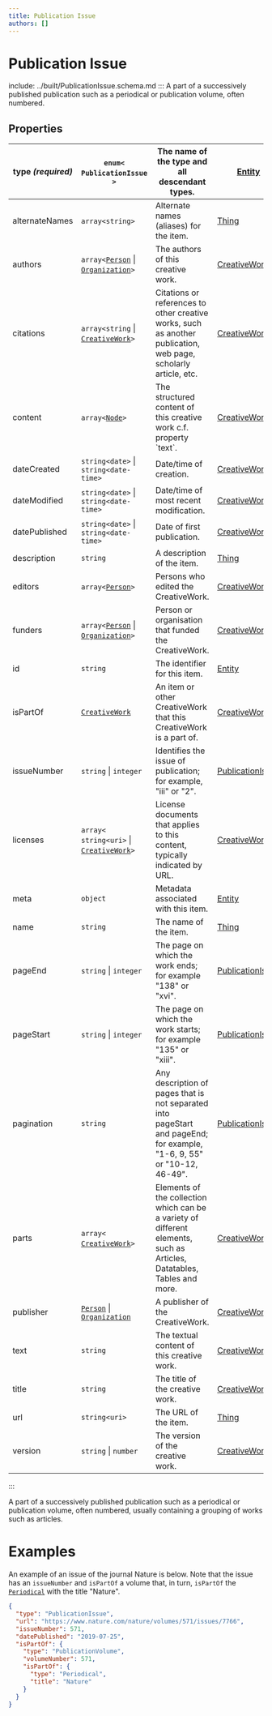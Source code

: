 ```yaml
---
title: Publication Issue
authors: []
---
```


# Publication Issue

include: ../built/PublicationIssue.schema.md
:::
A part of a successively published publication such as a periodical or publication volume, often numbered.

## Properties

| **type _(required)_** | `enum<`​`PublicationIssue`​`>`                                                  | The name of the type and all descendant types.                                                                          | [Entity](./Entity.html)                     |
| --------------------- | ------------------------------------------------------------------------------- | ----------------------------------------------------------------------------------------------------------------------- | ------------------------------------------- |
| alternateNames        | `array<`​`string`​`>`                                                           | Alternate names (aliases) for the item.                                                                                 | [Thing](./Thing.html)                       |
| authors               | `array<`​[`Person`](./Person.html) \| [`Organization`](./Organization.html)​`>` | The authors of this creative work.                                                                                      | [CreativeWork](./CreativeWork.html)         |
| citations             | `array<`​`string` \| [`CreativeWork`](./CreativeWork.html)​`>`                  | Citations or references to other creative works, such as another publication, web page, scholarly article, etc.         | [CreativeWork](./CreativeWork.html)         |
| content               | `array<`​[`Node`](./Node.html)​`>`                                              | The structured content of this creative work c.f. property \`text\`.                                                    | [CreativeWork](./CreativeWork.html)         |
| dateCreated           | `string<date>` \| `string<date-time>`                                           | Date/time of creation.                                                                                                  | [CreativeWork](./CreativeWork.html)         |
| dateModified          | `string<date>` \| `string<date-time>`                                           | Date/time of most recent modification.                                                                                  | [CreativeWork](./CreativeWork.html)         |
| datePublished         | `string<date>` \| `string<date-time>`                                           | Date of first publication.                                                                                              | [CreativeWork](./CreativeWork.html)         |
| description           | `string`                                                                        | A description of the item.                                                                                              | [Thing](./Thing.html)                       |
| editors               | `array<`​[`Person`](./Person.html)​`>`                                          | Persons who edited the CreativeWork.                                                                                    | [CreativeWork](./CreativeWork.html)         |
| funders               | `array<`​[`Person`](./Person.html) \| [`Organization`](./Organization.html)​`>` | Person or organisation that funded the CreativeWork.                                                                    | [CreativeWork](./CreativeWork.html)         |
| id                    | `string`                                                                        | The identifier for this item.                                                                                           | [Entity](./Entity.html)                     |
| isPartOf              | [`CreativeWork`](./CreativeWork.html)                                           | An item or other CreativeWork that this CreativeWork is a part of.                                                      | [CreativeWork](./CreativeWork.html)         |
| issueNumber           | `string` \| `integer`                                                           | Identifies the issue of publication; for example, "iii" or "2".                                                         | [PublicationIssue](./PublicationIssue.html) |
| licenses              | `array<`​`string<uri>` \| [`CreativeWork`](./CreativeWork.html)​`>`             | License documents that applies to this content, typically indicated by URL.                                             | [CreativeWork](./CreativeWork.html)         |
| meta                  | `object`                                                                        | Metadata associated with this item.                                                                                     | [Entity](./Entity.html)                     |
| name                  | `string`                                                                        | The name of the item.                                                                                                   | [Thing](./Thing.html)                       |
| pageEnd               | `string` \| `integer`                                                           | The page on which the work ends; for example "138" or "xvi".                                                            | [PublicationIssue](./PublicationIssue.html) |
| pageStart             | `string` \| `integer`                                                           | The page on which the work starts; for example "135" or "xiii".                                                         | [PublicationIssue](./PublicationIssue.html) |
| pagination            | `string`                                                                        | Any description of pages that is not separated into pageStart and pageEnd; for example, "1-6, 9, 55" or "10-12, 46-49". | [PublicationIssue](./PublicationIssue.html) |
| parts                 | `array<`​[`CreativeWork`](./CreativeWork.html)​`>`                              | Elements of the collection which can be a variety of different elements, such as Articles, Datatables, Tables and more. | [CreativeWork](./CreativeWork.html)         |
| publisher             | [`Person`](./Person.html) \| [`Organization`](./Organization.html)              | A publisher of the CreativeWork.                                                                                        | [CreativeWork](./CreativeWork.html)         |
| text                  | `string`                                                                        | The textual content of this creative work.                                                                              | [CreativeWork](./CreativeWork.html)         |
| title                 | `string`                                                                        | The title of the creative work.                                                                                         | [CreativeWork](./CreativeWork.html)         |
| url                   | `string<uri>`                                                                   | The URL of the item.                                                                                                    | [Thing](./Thing.html)                       |
| version               | `string` \| `number`                                                            | The version of the creative work.                                                                                       | [CreativeWork](./CreativeWork.html)         |

:::

A part of a successively published publication such as a periodical or publication volume, often numbered, usually
containing a grouping of works such as articles.

# Examples

An example of an issue of the journal Nature is below. Note that the issue has an `issueNumber` and `isPartOf` a volume
that, in turn, `isPartOf` the [`Periodical`](./Periodical.html) with the title "Nature".

```json validate
{
  "type": "PublicationIssue",
  "url": "https://www.nature.com/nature/volumes/571/issues/7766",
  "issueNumber": 571,
  "datePublished": "2019-07-25",
  "isPartOf": {
    "type": "PublicationVolume",
    "volumeNumber": 571,
    "isPartOf": {
      "type": "Periodical",
      "title": "Nature"
    }
  }
}
```
